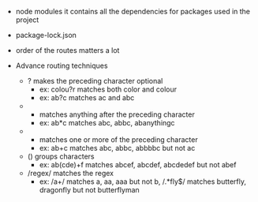 - node modules
  it contains all the dependencies for packages used in the project
- package-lock.json
- order of the routes matters a lot

- Advance routing techniques
  - ? makes the preceding character optional
    - ex: colou?r matches both color and colour
    - ex: ab?c matches ac and abc
  - - matches anything after the preceding character
    * ex: ab\*c matches abc, abbc, abanythingc
  - - matches one or more of the preceding character
    * ex: ab+c matches abc, abbc, abbbbc but not ac
  - () groups characters
    - ex: ab(cde)+f matches abcef, abcdef, abcdedef but not abef
  - /regex/ matches the regex
    - ex: /a+/ matches a, aa, aaa but not b, /.\*fly$/ matches butterfly, dragonfly but not butterflyman

